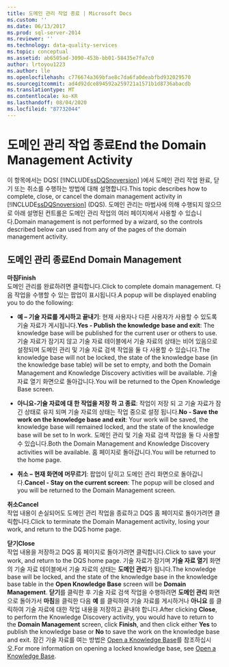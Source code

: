 ```yaml
---
title: 도메인 관리 작업 종료 | Microsoft Docs
ms.custom: ''
ms.date: 06/13/2017
ms.prod: sql-server-2014
ms.reviewer: ''
ms.technology: data-quality-services
ms.topic: conceptual
ms.assetid: ab6505ad-3090-453b-bb01-58435e7fa7c0
author: lrtoyou1223
ms.author: lle
ms.openlocfilehash: c776674a369bfae8c7da6fa0deabfbd932029570
ms.sourcegitcommit: ad4d92dce894592a259721a1571b1d8736abacdb
ms.translationtype: MT
ms.contentlocale: ko-KR
ms.lasthandoff: 08/04/2020
ms.locfileid: "87732044"
---
```

# <a name="end-the-domain-management-activity"></a><span data-ttu-id="32ee1-102">도메인 관리 작업 종료</span><span class="sxs-lookup"><span data-stu-id="32ee1-102">End the Domain Management Activity</span></span>
  <span data-ttu-id="32ee1-103">이 항목에서는 DQS( [!INCLUDE[ssDQSnoversion](../includes/ssdqsnoversion-md.md)] )에서 도메인 관리 작업 완료, 닫기 또는 취소를 수행하는 방법에 대해 설명합니다.</span><span class="sxs-lookup"><span data-stu-id="32ee1-103">This topic describes how to complete, close, or cancel the domain management activity in [!INCLUDE[ssDQSnoversion](../includes/ssdqsnoversion-md.md)] (DQS).</span></span> <span data-ttu-id="32ee1-104">도메인 관리는 마법사에 의해 수행되지 않으므로 아래 설명된 컨트롤은 도메인 관리 작업의 여러 페이지에서 사용할 수 있습니다.</span><span class="sxs-lookup"><span data-stu-id="32ee1-104">Domain management is not performed by a wizard, so the controls described below can used from any of the pages of the domain management activity.</span></span>  
  
## <a name="end-domain-management"></a><span data-ttu-id="32ee1-105">도메인 관리 종료</span><span class="sxs-lookup"><span data-stu-id="32ee1-105">End Domain Management</span></span>  
 <span data-ttu-id="32ee1-106">**마침**</span><span class="sxs-lookup"><span data-stu-id="32ee1-106">**Finish**</span></span>  
 <span data-ttu-id="32ee1-107">도메인 관리를 완료하려면 클릭합니다.</span><span class="sxs-lookup"><span data-stu-id="32ee1-107">Click to complete domain management.</span></span> <span data-ttu-id="32ee1-108">다음 작업을 수행할 수 있는 팝업이 표시됩니다.</span><span class="sxs-lookup"><span data-stu-id="32ee1-108">A popup will be displayed enabling you to do the following:</span></span>  
  
-   <span data-ttu-id="32ee1-109">**예 – 기술 자료를 게시하고 끝내기**: 현재 사용자나 다른 사용자가 사용할 수 있도록 기술 자료가 게시됩니다.</span><span class="sxs-lookup"><span data-stu-id="32ee1-109">**Yes - Publish the knowledge base and exit**: The knowledge base will be published for the current user or others to use.</span></span> <span data-ttu-id="32ee1-110">기술 자료가 잠기지 않고 기술 자료 테이블에서 기술 자료의 상태는 비어 있음으로 설정되며 도메인 관리 및 기술 자료 검색 작업을 둘 다 사용할 수 있습니다.</span><span class="sxs-lookup"><span data-stu-id="32ee1-110">The knowledge base will not be locked, the state of the knowledge base (in the knowledge base table) will be set to empty, and both the Domain Management and Knowledge Discovery activities will be available.</span></span> <span data-ttu-id="32ee1-111">기술 자료 열기 화면으로 돌아갑니다.</span><span class="sxs-lookup"><span data-stu-id="32ee1-111">You will be returned to the Open Knowledge Base screen.</span></span>  
  
-   <span data-ttu-id="32ee1-112">**아니요-기술 자료에 대 한 작업을 저장 하 고 종료**: 작업이 저장 되 고 기술 자료가 잠긴 상태로 유지 되며 기술 자료의 상태는 작업 중으로 설정 됩니다.</span><span class="sxs-lookup"><span data-stu-id="32ee1-112">**No - Save the work on the knowledge base and exit**: Your work will be saved, the knowledge base will remained locked, and the state of the knowledge base will be set to In work.</span></span> <span data-ttu-id="32ee1-113">도메인 관리 및 기술 자료 검색 작업을 둘 다 사용할 수 있습니다.</span><span class="sxs-lookup"><span data-stu-id="32ee1-113">Both the Domain Management and Knowledge Discovery activities will be available.</span></span> <span data-ttu-id="32ee1-114">홈 페이지로 돌아갑니다.</span><span class="sxs-lookup"><span data-stu-id="32ee1-114">You will be returned to the home page.</span></span>  
  
-   <span data-ttu-id="32ee1-115">**취소 – 현재 화면에 머무르기**: 팝업이 닫히고 도메인 관리 화면으로 돌아갑니다.</span><span class="sxs-lookup"><span data-stu-id="32ee1-115">**Cancel - Stay on the current screen**: The popup will be closed and you will be returned to the Domain Management screen.</span></span>  
  
 <span data-ttu-id="32ee1-116">**취소**</span><span class="sxs-lookup"><span data-stu-id="32ee1-116">**Cancel**</span></span>  
 <span data-ttu-id="32ee1-117">작업 내용이 손실되어도 도메인 관리 작업을 종료하고 DQS 홈 페이지로 돌아가려면 클릭합니다.</span><span class="sxs-lookup"><span data-stu-id="32ee1-117">Click to terminate the Domain Management activity, losing your work, and return to the DQS home page.</span></span>  
  
 <span data-ttu-id="32ee1-118">**닫기**</span><span class="sxs-lookup"><span data-stu-id="32ee1-118">**Close**</span></span>  
 <span data-ttu-id="32ee1-119">작업 내용을 저장하고 DQS 홈 페이지로 돌아가려면 클릭합니다.</span><span class="sxs-lookup"><span data-stu-id="32ee1-119">Click to save your work, and return to the DQS home page.</span></span> <span data-ttu-id="32ee1-120">기술 자료가 잠기며 **기술 자료 열기** 화면의 기술 자료 테이블에서 기술 자료의 상태는 **도메인 관리**가 됩니다.</span><span class="sxs-lookup"><span data-stu-id="32ee1-120">The knowledge base will be locked, and the state of the knowledge base in the knowledge base table in the **Open Knowledge Base** screen will be **Domain Management**.</span></span> <span data-ttu-id="32ee1-121">**닫기**를 클릭한 후 기술 자료 검색 작업을 수행하려면 **도메인 관리** 화면으로 돌아가서 **마침**을 클릭한 다음 **예** 를 클릭하여 기술 자료를 게시하거나 **아니요** 를 클릭하여 기술 자료에 대한 작업 내용을 저장하고 끝내야 합니다.</span><span class="sxs-lookup"><span data-stu-id="32ee1-121">After clicking **Close**, to perform the Knowledge Discovery activity, you would have to return to the **Domain Management** screen, click **Finish**, and then click either **Yes** to publish the knowledge base or **No** to save the work on the knowledge base and exit.</span></span>  <span data-ttu-id="32ee1-122">잠긴 기술 자료를 여는 방법은 [Open a Knowledge Base](../../2014/data-quality-services/open-a-knowledge-base.md)를 참조하십시오.</span><span class="sxs-lookup"><span data-stu-id="32ee1-122">For more information on opening a locked knowledge base, see [Open a Knowledge Base](../../2014/data-quality-services/open-a-knowledge-base.md).</span></span>  
  
  

